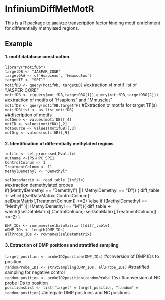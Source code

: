 InfiniumDiffMetMotR
===================
This is a R package to analyze transcription factor binding motif enrichment for differentially methylated regions.  

Example
-------
#### 1. motif database construction  
`library("MotifDb")`  
`targetDB <- "JASPAR_CORE"`  
`targetORG <- c("Hsapiens", "Mmusculus")`  
`targetTF <- "SPI1"`  
`motifDB <- query(MotifDb, targetDB)`        #extraction of motif list of "JASPER_CORE"  
`motifDB <- c(query(motifDB,targetORG[1]),query(motifDB,targetORG[2]))`        #extraction of motifs of "Hsapiens" and "Mmusclus"  
`motifDB <- query(motifDB,targetTF)`       #Extraction of motifs for target TF(s)  
`motifDBList <- as.list(motifDB)`  
##discription of motifs  
`motGene <- values(motifDB)[,4]`  
`motID <- values(motifDB)[,2]`  
`motSource <- values(motifDB)[,3]`  
`motOrg <- values(motifDB)[,9]`  

#### 2. Identification of differentially methylated regions  
`infile <- sel_processed_Mval.txt`  
`outname <-iPS-HPC_SPI1`  
`ControlColnum <- 1`  
`TreatmentColnum <- 11`  
`MethylDemethyl <- "Demethyl"`  

`selDataMatrix <- read.table (infile)`  
#extraction demethylated probes  
    if((MethylDemethyl == "Demethyl") ||( MethylDemethyl == "D")) {
    	diff_table <- which((selDataMatrix[,ControlColnum]-selDataMatrix[,TreatmentColnum]) >=2)
    }else if ((MethylDemethyl == "Methyl" )|| (MethylDemethyl == "M")){
    	diff_table <- which((selDataMatrix[,ControlColnum]-selDataMatrix[,TreatmentColnum]) <=-2) 
    }

`DMP_IDs <- rownames(selDataMatrix )[diff_table]`  
`nDMP_IDs <- length(DMP_IDs)`  
`allProbe_IDs <- rownames(selDataMatrix)`  

#### 3. Extraction of DMP positions and stratified sampling  
`target_position <- probeID2position(DMP_IDs)`        #conversion of DMP IDs to position  
`randomProbe_IDs <- stratSampling(DMP_IDs, allProbe_IDs)`        #stratified sampling for negative control  
`random_position <- probeID2position(randomProbe_IDs)`        #conversion of NC probe IDs to position  
`positionsList <- list("target" = target_position, "random" = random_position)`    #integrate DMP positoins and NC positions  
